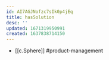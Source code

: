 ```yaml
---
id: AI7AGJNofzc7sIk0p4jEq
title: hasSolution
desc: ''
updated: 1671319950991
created: 1637838714150
---
```




- [[c.Sphere]] #product-management
